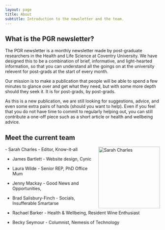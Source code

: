 ```yaml
---
layout: page
title: About
subtitle: Introduction to the newsletter and the team. 
---
```


## What is the PGR newsletter? 

The PGR newsletter is a monthly newsletter made by post-graduate researchers in the Health and Life Science at Coventry University. We have designed this to be a combination of brief, informative, and light-hearted information, so that you can understand all the goings on at the university relevent for post-grads at the start of every month. 

Our mission is to make a publication that people will be able to spend a few minutes to glance over and get what they need, but with some more depth should they seek it. It is for post-grads, by post-grads. 

As this is a new publication, we are still looking for suggestions, advice, and even some extra pairs of hands (should you want to help). Even if you feel that you do not have time to commit to regularly helping out, you can still contribute a one-off piece such as a short article or health and wellbeing advice. 

## Meet the current team

<img src="{{ site.baseurl }}/img/Charles-S.png" alt="Sarah Charles" class="inline" width = 200 style = "float: right;"/>
- Sarah Charles - Editor, Know-it-all 

- James Bartlett - Website design, Cynic

- Laura Wilde - Senior REP, PhD Office Mum 

- Jenny Mackay - Good News and Opportunities, 

- Brad Salisbury-Finch - Socials, Insufferable Smartarse 

- Rachael Barker - Health & Wellbeing, Resident Wine Enthusiast 

- Becky Seymour - Columnist, Nemesis of Technology

